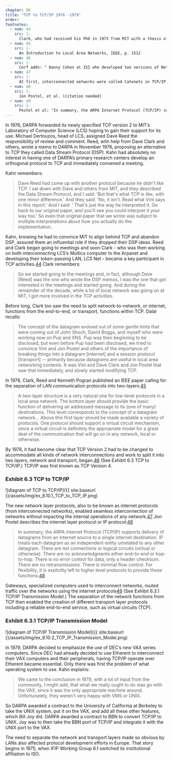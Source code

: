 ```yaml
---
chapter: 08
title: "TCP to TCP/IP 1976 -1979"
order: 
footnotes:
  - num: 44
    src: |- 
      Clark, who had received his PhD in 1973 from MIT with a thesis of pulling the I/O system out of the kernel of the Multixs operating system, realized afterwards that he had not solved the problems for multiplexing devices such as networks, and stayed on at LCS as a post-Doctoral to connect a Multixs computer to the ARPANET.
  - num: 45
    src: |- 
      An Introduction to Local Area Networks, IEEE, p. 1512
  - num: 46
    src: |- 
      Cerf adds: " Danny Cohen at ISI who developed two versions of Network Voice Protocol deserves credit also for influencing the separation of IP from TCP."
  - num: 47
    src: |- 
      At first, interconnected networks were called Catenets in TCP/IP.
  - num: 48
    src: |- 
      Jon Postel, et al. (citation needed)
  - num: 49
    src: |- 
      Postel et al: "In summary, the ARPA Internet Protocol (TCP/IP) supports delivery of datagrams from an internet source to a single internet destination. IP treats each datagram as an independent entity unrelated to any other datagram. There are not connections or logical circuits (virtual or otherwise). There are no acknowledgments either end-to-end or hop-to-hop. There is no error control for data, only a header checksum. There are no retransmissions. There is minimal flow control. For flexibility, it is explicitly left to higher level protocols to provide these functions."
---
```


In 1976, DARPA forwarded its newly specified TCP version 2 to MIT’s Laboratory of Computer Science (LCS) hoping to gain their support for its use. Michael Dertouzos, head of LCS, assigned Dave Reed the responsibility of review and comment. Reed, with help from Dave Clark and others, wrote a memo to DARPA in November 1976, proposing an alternative to TCP they called Data Stream Protocol (DSP). Kahn had absolutely no interest in having one of DARPA’s primary research centers develop an orthogonal protocol to TCP and immediately convened a meeting.

Kahn remembers:

>Dave Reed had come up with another protocol because he didn't like TCP. I sat down with Dave and others from MIT, and they described the Data Stream Protocol, and I said: 'But that's what TCP is like, with one minor difference.' And they said: 'No, it isn't. Read what Vint says in this report.' And I said: ' That's just the way he interpreted it. Go back to our original paper, and you'll see you could interpret it your way too.'  So even that original paper that we wrote was subject to multiple interpretations about how you actually do the implementation.

Kahn, knowing he had to convince MIT to align behind TCP and abandon DSP, assured them an influential role if they dropped their DSP ideas. Reed and Clark began going to meetings and soon Clark - who was then working on both interconnecting LCS’s Multics computer to the Arpanet and developing their token-passing LAN, LCS Net - became a key participant in TCP activities.<a name="fnloc44" href="#fn44">44</a> Clark remembers:

>So we started going to the meetings and, in fact, although Dave [Reed] was the one who wrote the DSP memos, I was the one that got interested in the meetings and started going. And during the remainder of the decade, while a lot of local network was going on at MIT, I got more involved in the TCP activities.

Before long, Clark too saw the need to split network-to-network, or internet, functions from the end-to-end, or transport, functions within TCP. Dalal recalls:

>The concept of the datagram evolved out of some gentle hints that were coming out of John Shoch, David Boggs, and myself who were working now on Pup and XNS. Pup was then beginning to be disclosed, but even before Pup had been disclosed, we tried to convince Vint and Jon Postel and others of the importance of breaking things into a datagram [internet] and a session protocol [transport] -- primarily because datagrams are useful in local area networking contexts. It was Vint and Dave Clark and Jon Postel that saw that immediately, and slowly started modifying TCP.

In 1978, Clark, Reed and Kenneth Pogran published an IEEE paper calling for the separation of LAN communication protocols into two-layers:<a name="fnloc45" href="#fn45">45</a>

>A two-layer structure is a very natural one for low-level protocols in a local area network. The bottom layer should provide the basic function of delivering an addressed message to its (one of many) destinations. This level corresponds to the concept of a datagram network... Above this first layer should be made available a variety of protocols. One protocol should support a virtual circuit mechanism, since a virtual circuit is definitely the appropriate model for a great deal of the communication that will go on in any network, local or otherwise.

By 1978, it had become clear that TCP Version 2 had to be changed to accommodate all kinds of network interconnections and work to split it into two layers, network and transport, began.<a name="fnloc46" href="#fn46">46</a> (See Exhibit 6.3 TCP to TCP/IP.) TCP/IP was first known as TCP Version 4.

### Exhibit 6.3 TCP to TCP/IP

![diagram of TCP to TCP/IP]({{ site.baseurl }}/assets/img/ex_8.10.1_TCP_to_TCP_IP.png) 

The new network layer protocols, also to be known as internet protocols (from interconnected networks), enabled seamless interconnection of networks without impacting the internal operations of any network.<a name="fnloc47" href="#fn47">47</a> Jon Postel describes the internet layer protocol or IP protocol:<a name="fnloc48" href="#fn48">48</a>

>In summary, the ARPA Internet Protocol (TCP/IP) supports delivery of datagrams from an internet source to a single internet destination. IP treats each datagram as an independent entity unrelated to any other datagram. There are not connections or logical circuits (virtual or otherwise). There are no acknowledgments either end-to-end or hop-to-hop. There is no error control for data, only a header checksum. There are no retransmissions. There is minimal flow control. For flexibility, it is explicitly left to higher level protocols to provide these functions.<a name="fnloc48" href="#fn48">48</a>

Gateways, specialized computers used to interconnect networks, routed traffic over the networks using the internet protocols<a name="fnloc49" href="#fn49">49</a>  (See Exhibit 6.3.1 TCP/IP Transmission Model.) The separation of the network functions from TCP then enabled the creation of different transport layer protocols including a reliable end-to-end service, such as virtual circuits (TCP).

### Exhibit 6.3.1 TCP/IP Transmission Model

![diagram of TCP/IP Transmission Model]({{ site.baseurl }}/assets/img/ex_8.10.2_TCP_IP_Transmission_Model.png)

In 1979, DARPA decided to emphasize the use of DEC’s new VAX series computers. Since DEC had already decided to use Etherent to interconnect their VAX computers and their peripherals, having TCP/IP operate over Etherent became essential. Only there was first the problem of what operating system to use. Kahn explains:

>We came to the conclusion in 1979, with a lot of input from the community, I might add, that what we really ought to do was go with the VAX, since it was the only appropriate machine around. Unfortunately, they weren't very happy with VMS or UNIX.

So DARPA awarded a contract to the University of California at Berkeley to take the UNIX system, put it on the VAX, and add all these other features, which Bill Joy did. DARPA awarded a contract to BBN to convert TCP/IP to UNIX. Joy was to then take the BBN port of TCP/IP and integrate it with the UNIX port to the VAX.

The need to separate the network and transport layers made so obvious by LANs also affected protocol development efforts in Europe. That story begins in 1975, when IFIP Working Group 6.1 switched its institutional affiliation to ISO.
